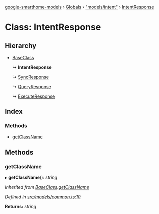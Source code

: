 [google-smarthome-models](../README.md) › [Globals](../globals.md) › ["models/intent"](../modules/_models_intent_.md) › [IntentResponse](_models_intent_.intentresponse.md)

# Class: IntentResponse

## Hierarchy

* [BaseClass](_models_common_.baseclass.md)

  ↳ **IntentResponse**

  ↳ [SyncResponse](_models_intent_.syncresponse.md)

  ↳ [QueryResponse](_models_intent_.queryresponse.md)

  ↳ [ExecuteResponse](_models_intent_.executeresponse.md)

## Index

### Methods

* [getClassName](_models_intent_.intentresponse.md#getclassname)

## Methods

###  getClassName

▸ **getClassName**(): *string*

*Inherited from [BaseClass](_models_common_.baseclass.md).[getClassName](_models_common_.baseclass.md#getclassname)*

*Defined in [src/models/common.ts:10](https://github.com/galactic1969/google-smarthome-models/blob/633871f/src/models/common.ts#L10)*

**Returns:** *string*

